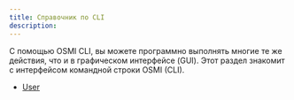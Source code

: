 ```yaml
---
title: Справочник по CLI
description: 
---
```


С помощью OSMI CLI, вы можете программно выполнять многие те же действия, что и в графическом интерфейсе (GUI).
Этот раздел знакомит с интерфейсом командной строки OSMI (CLI).

- [User](/cli-reference/user)